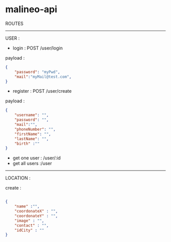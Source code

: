 # malineo-api 



ROUTES

--------

USER :

- login : POST /user/login

 payload : 
```json
{
    "password": "myPwd",
    "mail":"myMail@test.com",
}              
```

- register : POST /user/create

 payload : 
```json
{
    "username": "",
    "password": "",
    "mail":"",
    "phoneNumber": "",
    "firstName": "",
    "lastName": "",
    "birth" :""
}              
```

- get one user  : /user/:id
- get all users :/user
--------

LOCATION : 

create : 

```json

{
    "name" :"",
    "coordonateX" : "",
    "coordonateY" : "",
    "image" : "",
    "contact" : "",
    "idCity" : ""
}

```